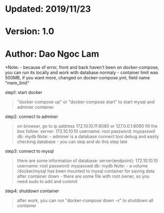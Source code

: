 # Updated: 2019/11/23
# Version: 1.0
# Author: Dao Ngoc Lam

*Note: - because of error, front and back haven't been on docker-compose, you can run its locally and work with database normaly
       - container limit was 500MB, if you want more, changed on docker-compose.yml, field name "mem_limit"

step1: start docker
> "docker-compose up" or "docker-compose start" to start mysql and adminer container 

step2: connect to adminer
> on browser, go to ip address 172.10.10.11:8080 or 127.0.0.1:8080
> fill the box follow:
       server: 172.10.10.10
       username: root
       password: mypasswd
       db: mydb
Note: - adminer is a database connect tool debug and easily checking database
      - you can skip and do this step late

step3: connect to mysql
> there are some information of database:
       server(endpoint): 172.10.10.10
       username: root
       password: mypasswd
       db: mydb
Note: - a volume /docker/mysql has been mounted to mysql container for saving data after container down
      - there are some file with root owner, so you need sudo to add and commit

step4: shutdown container
> after work, you can run "docker-compose down -v" to shutdown all container
